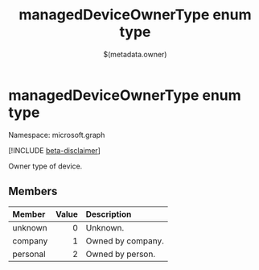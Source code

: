 ﻿---
title: "managedDeviceOwnerType enum type"
description: "Owner type of device."
localization_priority: Normal
author: "$(metadata.owner)"
ms.prod: ""
doc_type: enumPageType
---

# managedDeviceOwnerType enum type

Namespace: microsoft.graph

[!INCLUDE [beta-disclaimer](../../includes/beta-disclaimer.md)]

Owner type of device.

## Members

| Member   | Value | Description       |
| :------- | ----: | :---------------- |
| unknown  | 0     | Unknown.          |
| company  | 1     | Owned by company. |
| personal | 2     | Owned by person.  |